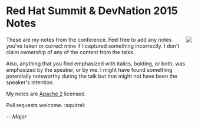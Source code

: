 # Red Hat Summit & DevNation 2015 Notes
<img src="https://badges.fedoraproject.org/pngs/rhsummit-2015.png" align="right">
These are my notes from the conference.  Feel free to add any notes you've taken or correct mine if I captured something incorrectly.  I don't claim ownership of any of the content from the talks.

Also, anything that you find emphasized with italics, bolding, or both, was emphasized by the speaker, or by me.  I might have found something potentially noteworthy during the talk but that might not have been the speaker's intention.

My notes are [Apache 2](LICENSE) licensed. 

Pull requests welcome. :squirrel:

_-- Major_
